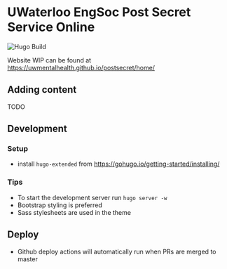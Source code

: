 # UWaterloo EngSoc Post Secret Service Online

![Hugo Build](https://github.com/uwmentalhealth/postsecret/workflows/Hugo%20Build/badge.svg?branch=master&event=push)

Website WIP can be found at https://uwmentalhealth.github.io/postsecret/home/

## Adding content
TODO

## Development
### Setup
- install `hugo-extended` from https://gohugo.io/getting-started/installing/

### Tips
- To start the development server run `hugo server -w`
- Bootstrap styling is preferred
- Sass stylesheets are used in the theme

## Deploy
- Github deploy actions will automatically run when PRs are merged to master
